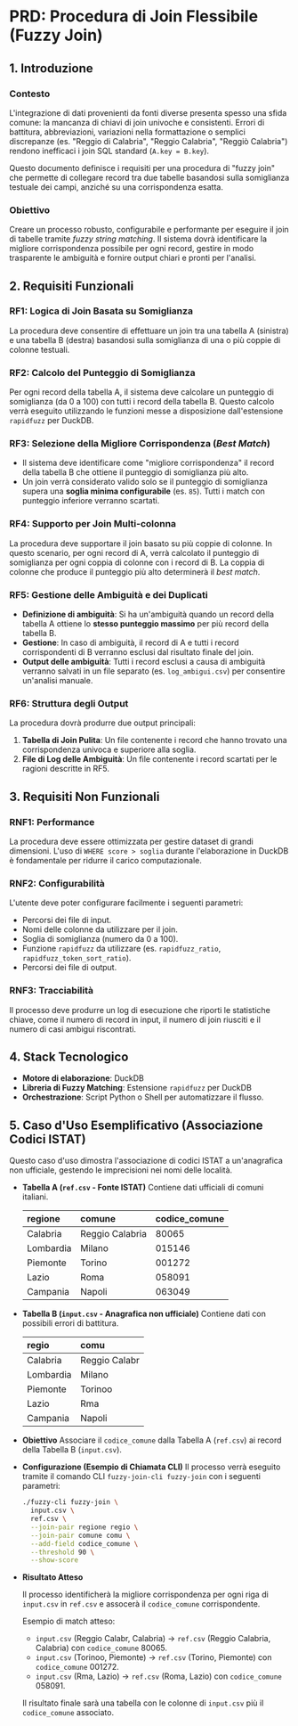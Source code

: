 # PRD: Procedura di Join Flessibile (Fuzzy Join)

## 1. Introduzione

### Contesto

L'integrazione di dati provenienti da fonti diverse presenta spesso una sfida comune: la mancanza di chiavi di join univoche e consistenti. Errori di battitura, abbreviazioni, variazioni nella formattazione o semplici discrepanze (es. "Reggio di Calabria", "Reggio Calabria", "Reggiò Calabria") rendono inefficaci i join SQL standard (`A.key = B.key`).

Questo documento definisce i requisiti per una procedura di "fuzzy join" che permette di collegare record tra due tabelle basandosi sulla somiglianza testuale dei campi, anziché su una corrispondenza esatta.

### Obiettivo

Creare un processo robusto, configurabile e performante per eseguire il join di tabelle tramite *fuzzy string matching*. Il sistema dovrà identificare la migliore corrispondenza possibile per ogni record, gestire in modo trasparente le ambiguità e fornire output chiari e pronti per l'analisi.

## 2. Requisiti Funzionali

### RF1: Logica di Join Basata su Somiglianza

La procedura deve consentire di effettuare un join tra una tabella A (sinistra) e una tabella B (destra) basandosi sulla somiglianza di una o più coppie di colonne testuali.

### RF2: Calcolo del Punteggio di Somiglianza

Per ogni record della tabella A, il sistema deve calcolare un punteggio di somiglianza (da 0 a 100) con tutti i record della tabella B. Questo calcolo verrà eseguito utilizzando le funzioni messe a disposizione dall'estensione `rapidfuzz` per DuckDB.

### RF3: Selezione della Migliore Corrispondenza (*Best Match*)

- Il sistema deve identificare come "migliore corrispondenza" il record della tabella B che ottiene il punteggio di somiglianza più alto.
- Un join verrà considerato valido solo se il punteggio di somiglianza supera una **soglia minima configurabile** (es. `85`). Tutti i match con punteggio inferiore verranno scartati.

### RF4: Supporto per Join Multi-colonna

La procedura deve supportare il join basato su più coppie di colonne. In questo scenario, per ogni record di A, verrà calcolato il punteggio di somiglianza per ogni coppia di colonne con i record di B. La coppia di colonne che produce il punteggio più alto determinerà il *best match*.

### RF5: Gestione delle Ambiguità e dei Duplicati

- **Definizione di ambiguità**: Si ha un'ambiguità quando un record della tabella A ottiene lo **stesso punteggio massimo** per più record della tabella B.
- **Gestione**: In caso di ambiguità, il record di A e tutti i record corrispondenti di B verranno esclusi dal risultato finale del join.
- **Output delle ambiguità**: Tutti i record esclusi a causa di ambiguità verranno salvati in un file separato (es. `log_ambigui.csv`) per consentire un'analisi manuale.

### RF6: Struttura degli Output

La procedura dovrà produrre due output principali:

1.  **Tabella di Join Pulita**: Un file contenente i record che hanno trovato una corrispondenza univoca e superiore alla soglia.
2.  **File di Log delle Ambiguità**: Un file contenente i record scartati per le ragioni descritte in RF5.

## 3. Requisiti Non Funzionali

### RNF1: Performance

La procedura deve essere ottimizzata per gestire dataset di grandi dimensioni. L'uso di `WHERE score > soglia` durante l'elaborazione in DuckDB è fondamentale per ridurre il carico computazionale.

### RNF2: Configurabilità

L'utente deve poter configurare facilmente i seguenti parametri:

- Percorsi dei file di input.
- Nomi delle colonne da utilizzare per il join.
- Soglia di somiglianza (numero da 0 a 100).
- Funzione `rapidfuzz` da utilizzare (es. `rapidfuzz_ratio`, `rapidfuzz_token_sort_ratio`).
- Percorsi dei file di output.

### RNF3: Tracciabilità

Il processo deve produrre un log di esecuzione che riporti le statistiche chiave, come il numero di record in input, il numero di join riusciti e il numero di casi ambigui riscontrati.

## 4. Stack Tecnologico

- **Motore di elaborazione**: DuckDB
- **Libreria di Fuzzy Matching**: Estensione `rapidfuzz` per DuckDB
- **Orchestrazione**: Script Python o Shell per automatizzare il flusso.

## 5. Caso d'Uso Esemplificativo (Associazione Codici ISTAT)

Questo caso d'uso dimostra l'associazione di codici ISTAT a un'anagrafica non ufficiale, gestendo le imprecisioni nei nomi delle località.

- **Tabella A (`ref.csv` - Fonte ISTAT)**
  Contiene dati ufficiali di comuni italiani.

  | regione    | comune          | codice_comune |
  | :--------- | :-------------- | :------------ |
  | Calabria   | Reggio Calabria | 80065         |
  | Lombardia  | Milano          | 015146        |
  | Piemonte   | Torino          | 001272        |
  | Lazio      | Roma            | 058091        |
  | Campania   | Napoli          | 063049        |

- **Tabella B (`input.csv` - Anagrafica non ufficiale)**
  Contiene dati con possibili errori di battitura.

  | regio     | comu          |
  | :-------- | :------------ |
  | Calabria  | Reggio Calabr |
  | Lombardia | Milano        |
  | Piemonte  | Torinoo       |
  | Lazio     | Rma           |
  | Campania  | Napoli        |

- **Obiettivo**
  Associare il `codice_comune` dalla Tabella A (`ref.csv`) ai record della Tabella B (`input.csv`).

- **Configurazione (Esempio di Chiamata CLI)**
  Il processo verrà eseguito tramite il comando CLI `fuzzy-join-cli fuzzy-join` con i seguenti parametri:

  ```bash
  ./fuzzy-cli fuzzy-join \
    input.csv \
    ref.csv \
    --join-pair regione regio \
    --join-pair comune comu \
    --add-field codice_comune \
    --threshold 90 \
    --show-score
  ```

- **Risultato Atteso**

  Il processo identificherà la migliore corrispondenza per ogni riga di `input.csv` in `ref.csv` e assocerà il `codice_comune` corrispondente.

  Esempio di match atteso:
  - `input.csv` (Reggio Calabr, Calabria) -> `ref.csv` (Reggio Calabria, Calabria) con `codice_comune` 80065.
  - `input.csv` (Torinoo, Piemonte) -> `ref.csv` (Torino, Piemonte) con `codice_comune` 001272.
  - `input.csv` (Rma, Lazio) -> `ref.csv` (Roma, Lazio) con `codice_comune` 058091.

  Il risultato finale sarà una tabella con le colonne di `input.csv` più il `codice_comune` associato.

